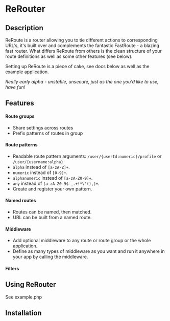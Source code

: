# ReRouter

## Description
ReRoute is a router allowing you to tie different actions to corresponding URL's, it's built over and complements the fantastic FastRoute - a blazing fast router.
What differs ReRoute from others is the clean structure of your route definitions as well as some other features (see below).


Setting up ReRoute is a piece of cake, see docs below as well as the example application.

*Really early alpha - unstable, unsecure, just as the one you'd like to use, have fun!*


## Features

#### Route groups
+ Share settings across routes
+ Prefix patterns of routes in group

#### Route patterns
+ Readable route pattern arguments: `/user/{userId:numeric}/profile` or `/user/{username:alpha}`
+ `alpha` instead of `[a-zA-Z]+`.
+ `numeric` instead of `[0-9]+`.
+ `alphanumeric` instead of `[a-zA-Z0-9]+`.
+ `any` instead of `[a-zA-Z0-9$-_.+!*\'(),]+`.
+ Create and register your own pattern.

#### Named routes
+ Routes can be named, then matched.
+ URL can be built from a named route.

#### Middleware
+ Add optional middleware to any route or route group or the whole application.
+ Define as many types of middleware as you want and run it anywhere in your app by calling the middleware.

#### Filters


## Using ReRouter
See example.php

## Installation
